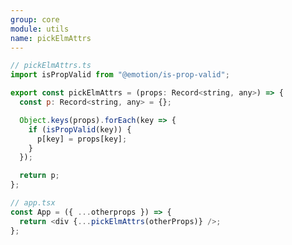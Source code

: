```yaml
---
group: core
module: utils
name: pickElmAttrs
---
```


```js {18}
// pickElmAttrs.ts
import isPropValid from "@emotion/is-prop-valid";

export const pickElmAttrs = (props: Record<string, any>) => {
  const p: Record<string, any> = {};

  Object.keys(props).forEach(key => {
    if (isPropValid(key)) {
      p[key] = props[key];
    }
  });

  return p;
};

// app.tsx
const App = ({ ...otherprops }) => {
  return <div {...pickElmAttrs(otherProps)} />;
};
```

<Source path="https://github.com/emotion-js/emotion/tree/master/packages/is-prop-valid" />
